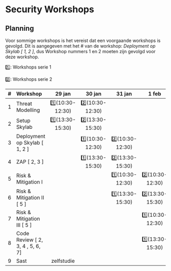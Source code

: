 # Security Workshops

## Planning

Voor sommige workshops is het vereist dat een voorgaande workshops is gevolgd. Dit is aangegeven met het # van de workshop: *Deployment op Skylab [ 1, 2 ]*, dus Workshop nummers 1 en 2 moeten zijn gevolgd voor deze workshop.

1️⃣: Workshops serie 1

2️⃣: Workshops serie 2

|#|Workshop|29 jan|30 jan|31 jan|1 feb|2 feb|  
|---|:-|:-:|:-:|:-:|:-:|-|
|1|Threat Modelling|1️⃣(10:30-12:30)|2️⃣(10:30-12:30)
|2|Setup Skylab|1️⃣(13:30-15:30)|2️⃣(13:30-15:30)
|3|Deployment op Skylab [ 1, 2 ]||1️⃣(10:30-12:30)|2️⃣(10:30-12:30)  
|4|ZAP [ 2, 3 ]||1️⃣(13:30-15:30)|2️⃣(13:30-15:30)
|5|Risk & Mitigation I|||1️⃣(10:30-12:30)|2️⃣(10:30-12:30)
|6|Risk & Mitigation II [ 5 ]|||1️⃣(13:30-15:30)|2️⃣(13:30-15:30)
|7|Risk & Mitigation III [ 5 ]||||1️⃣(10:30-12:30)|2️⃣(10:30-12:30)  
|8|Code Review [ 2, 3, 4 , 5, 6, 7]||||1️⃣(13:30-15:30)|2️⃣(13:30-15:30)
|9|Sast| zelfstudie
